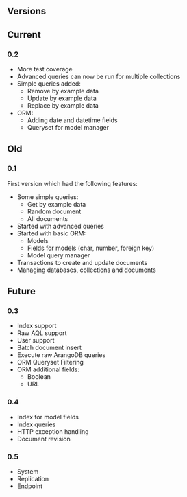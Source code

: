 Versions
---------

## Current

### 0.2

- More test coverage
- Advanced queries can now be run for multiple collections
- Simple queries added:
    - Remove by example data
    - Update by example data
    - Replace by example data
- ORM:
    - Adding date and datetime fields
    - Queryset for model manager

## Old

### 0.1
First version which had the following features:

- Some simple queries:
    - Get by example data
    - Random document
    - All documents
- Started with advanced queries
- Started with basic ORM:
    - Models
    - Fields for models (char, number, foreign key)
    - Model query manager
- Transactions to create and update documents
- Managing databases, collections and documents

## Future
    
### 0.3
- Index support
- Raw AQL support
- User support
- Batch document insert
- Execute raw ArangoDB queries
- ORM Queryset Filtering
- ORM additional fields:
    - Boolean
    - URL

### 0.4
- Index for model fields
- Index queries
- HTTP exception handling
- Document revision

### 0.5
- System
- Replication
- Endpoint
